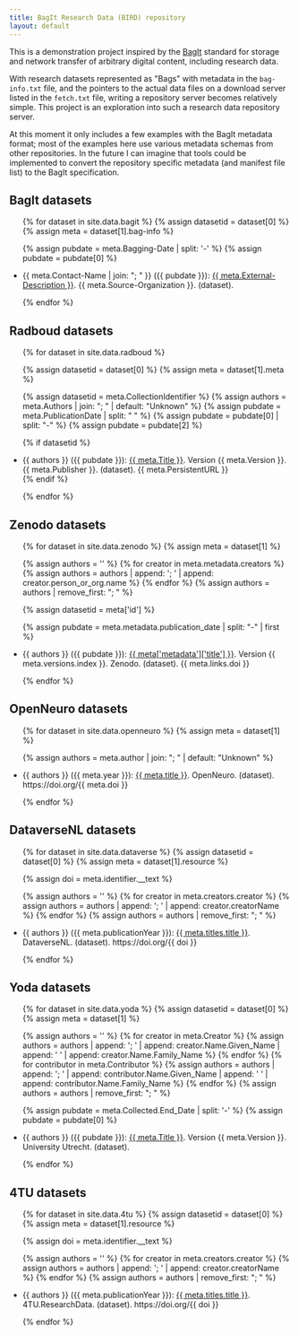 ```yaml
---
title: BagIt Research Data (BIRD) repository
layout: default
---
```


This is a demonstration project inspired by the
[BagIt](https://en.wikipedia.org/wiki/BagIt) standard for storage
and network transfer of arbitrary digital content, including
research data.

With research datasets represented as "Bags" with metadata in
the `bag-info.txt` file, and the pointers to the actual data
files on a download server listed in the `fetch.txt` file,
writing a repository server becomes relatively simple. This project
is an exploration into such a research data repository server.

At this moment it only includes a few examples with the BagIt
metadata format; most of the examples here use various metadata
schemas from other repositories. In the future I can imagine
that tools could be implemented to convert the repository specific
metadata (and manifest file list) to the BagIt specification.

## BagIt datasets

<ul>
{% for dataset in site.data.bagit %}
{% assign datasetid = dataset[0] %}
{% assign meta = dataset[1].bag-info %}

{% assign pubdate = meta.Bagging-Date | split: '-' %}
{% assign pubdate = pubdate[0] %}

<li>
{{ meta.Contact-Name | join: "; " }} ({{ pubdate }}): <a href="landingpage/bagit/{{ datasetid }}">{{ meta.External-Description }}</a>. {{ meta.Source-Organization }}. (dataset).
</li>

{% endfor %}
</ul>

## Radboud datasets

<ul>
{% for dataset in site.data.radboud %}

{% assign datasetid = dataset[0] %}
{% assign meta = dataset[1].meta %}

{% assign datasetid = meta.CollectionIdentifier %}
{% assign authors = meta.Authors | join: "; " | default: "Unknown"  %}
{% assign pubdate = meta.PublicationDate | split: " " %}
{% assign pubdate = pubdate[0] | split: "-" %}
{% assign pubdate = pubdate[2] %}

{% if datasetid %}
<li>
{{ authors }} ({{ pubdate }}): <a href="landingpage/radboud/{{ datasetid }}">{{ meta.Title }}</a>. Version {{ meta.Version }}. {{ meta.Publisher }}. (dataset). {{ meta.PersistentURL }}
</li>
{% endif %}

{% endfor %}
</ul>

## Zenodo datasets

<ul>
{% for dataset in site.data.zenodo %}
{% assign meta = dataset[1] %}

{% assign authors = '' %}
{% for creator in meta.metadata.creators %}
{% assign authors = authors | append: '; ' | append: creator.person_or_org.name %}
{% endfor %}
{% assign authors = authors | remove_first: "; " %}

{% assign datasetid = meta['id'] %}

{% assign pubdate = meta.metadata.publication_date | split: "-" | first %}

<li>
{{ authors }} ({{ pubdate }}): <a href="landingpage/zenodo/{{ datasetid }}">{{ meta['metadata']['title'] }}</a>. Version {{ meta.versions.index }}. Zenodo. (dataset). {{ meta.links.doi }}
</li>

{% endfor %}
</ul>

## OpenNeuro datasets

<ul>
{% for dataset in site.data.openneuro %}
{% assign meta = dataset[1] %}

{% assign authors = meta.author | join: "; " | default: "Unknown"  %}

<li>
{{ authors }} ({{ meta.year }}): <a href="landingpage/openneuro/{{ meta.id }}">{{ meta.title }}</a>. OpenNeuro. (dataset). https://doi.org/{{ meta.doi }}
</li>

{% endfor %}
</ul>

## DataverseNL datasets

<ul>
{% for dataset in site.data.dataverse %}
{% assign datasetid = dataset[0] %}
{% assign meta = dataset[1].resource %}

{% assign doi = meta.identifier.__text %}

{% assign authors = '' %}
{% for creator in meta.creators.creator %}
{% assign authors = authors | append: '; ' | append: creator.creatorName %}
{% endfor %}
{% assign authors = authors | remove_first: "; " %}

<li>
{{ authors }} ({{ meta.publicationYear }}): <a href="landingpage/dataverse/{{ datasetid }}">{{ meta.titles.title }}</a>. DataverseNL. (dataset). https://doi.org/{{ doi }}
</li>

{% endfor %}
</ul>

## Yoda datasets

<ul>
{% for dataset in site.data.yoda %}
{% assign datasetid = dataset[0] %}
{% assign meta = dataset[1] %}

{% assign authors = '' %}
{% for creator in meta.Creator %}
{% assign authors = authors | append: '; ' | append: creator.Name.Given_Name | append: ' ' | append: creator.Name.Family_Name %}
{% endfor %}
{% for contributor in meta.Contributor %}
{% assign authors = authors | append: '; ' | append: contributor.Name.Given_Name | append: ' ' | append: contributor.Name.Family_Name %}
{% endfor %}
{% assign authors = authors | remove_first: "; " %}

{% assign pubdate = meta.Collected.End_Date | split: '-' %}
{% assign pubdate = pubdate[0] %}
  
<li>
{{ authors }} ({{ pubdate }}): <a href="landingpage/yoda/{{ datasetid }}">{{ meta.Title }}</a>. Version {{ meta.Version }}. University Utrecht. (dataset).
</li>

{% endfor %}
</ul>

## 4TU datasets

<ul>
{% for dataset in site.data.4tu %}
{% assign datasetid = dataset[0] %}
{% assign meta = dataset[1].resource %}

{% assign doi = meta.identifier.__text %}

{% assign authors = '' %}
{% for creator in meta.creators.creator %}
{% assign authors = authors | append: '; ' | append: creator.creatorName %}
{% endfor %}
{% assign authors = authors | remove_first: "; " %}

<li>
{{ authors }} ({{ meta.publicationYear }}): <a href="landingpage/4tu/{{ datasetid }}">{{ meta.titles.title }}</a>. 4TU.ResearchData. (dataset). https://doi.org/{{ doi }}
</li>

{% endfor %}
</ul>

